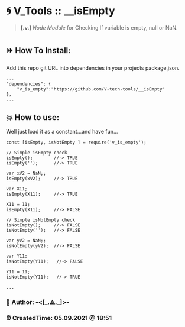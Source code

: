 # 🌀 V_Tools :: **__isEmpty**
> **[.v.]** *Node Module* for Checking If variable is empty, null or NaN.

#
## ⏩ How To Install:
Add this repo git URL into dependencies in your projects package.json.  

	...
	"dependencies": {
		"v_is_empty":"https://github.com/V-tech-tools/__isEmpty"  
	}, 
	...

## 💥 How to use:
Well just load it as a constant...and have fun... 

	const [isEmpty, isNotEmpty ] = require('v_is_empty');

	// Simple isEmpty check
	isEmpty();        //-> TRUE
	isEmpty('');      //-> TRUE

	var xV2 = NaN;;
	isEmpty(xV2);     //-> TRUE

	var X11;
	isEmpty(X11);     //-> TRUE
  
	X11 = 11;
	isEmpty(X11);     //-> FALSE

	// Simple isNotEmpty check
	isNotEmpty();     //-> FALSE
	isNotEmpty('');   //-> FALSE

	var yV2 = NaN;;
	isNotEmpty(yV2);  //-> FALSE

	var Y11;
	isNotEmpty(Y11);   //-> FALSE
  
	Y11 = 11;
	isNotEmpty(Y11);   //-> TRUE
  
	...



### 👻 Author: **-<[\_.⟁.\_]>-**   
### ⏰ CreatedTime: 05.09.2021 @ 18:51
